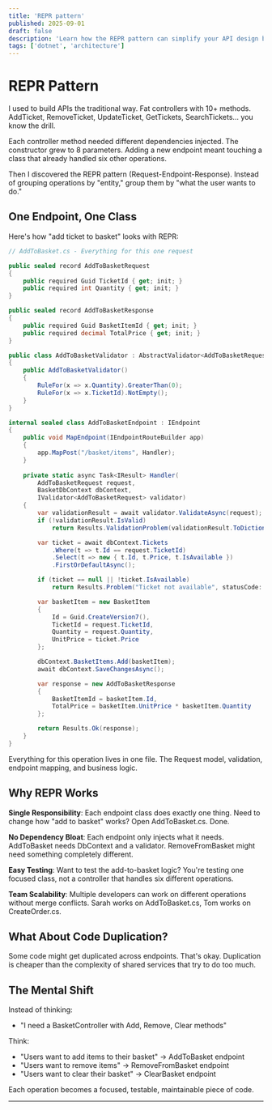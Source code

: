 ```yaml
---
title: 'REPR pattern'
published: 2025-09-01
draft: false
description: 'Learn how the REPR pattern can simplify your API design by focusing on user intentions.'
tags: ['dotnet', 'architecture']
---
```


# REPR Pattern

I used to build APIs the traditional way. Fat controllers with 10+ methods. AddTicket, RemoveTicket, UpdateTicket, GetTickets, SearchTickets... you know the drill.

Each controller method needed different dependencies injected. The constructor grew to 8 parameters. Adding a new endpoint meant touching a class that already handled six other operations.

Then I discovered the REPR pattern (Request-Endpoint-Response). Instead of grouping operations by "entity," group them by "what the user wants to do."

## One Endpoint, One Class

Here's how "add ticket to basket" looks with REPR:

```csharp
// AddToBasket.cs - Everything for this one request

public sealed record AddToBasketRequest
{
    public required Guid TicketId { get; init; }
    public required int Quantity { get; init; }
}

public sealed record AddToBasketResponse
{
    public required Guid BasketItemId { get; init; }
    public required decimal TotalPrice { get; init; }
}

public class AddToBasketValidator : AbstractValidator<AddToBasketRequest>
{
    public AddToBasketValidator()
    {
        RuleFor(x => x.Quantity).GreaterThan(0);
        RuleFor(x => x.TicketId).NotEmpty();
    }
}

internal sealed class AddToBasketEndpoint : IEndpoint
{
    public void MapEndpoint(IEndpointRouteBuilder app)
    {
        app.MapPost("/basket/items", Handler);
    }
    
    private static async Task<IResult> Handler(
        AddToBasketRequest request,
        BasketDbContext dbContext,
        IValidator<AddToBasketRequest> validator)
    {
        var validationResult = await validator.ValidateAsync(request);
        if (!validationResult.IsValid)
            return Results.ValidationProblem(validationResult.ToDictionary());

        var ticket = await dbContext.Tickets
            .Where(t => t.Id == request.TicketId)
            .Select(t => new { t.Id, t.Price, t.IsAvailable })
            .FirstOrDefaultAsync();

        if (ticket == null || !ticket.IsAvailable)
            return Results.Problem("Ticket not available", statusCode: 400);

        var basketItem = new BasketItem
        {
            Id = Guid.CreateVersion7(),
            TicketId = request.TicketId,
            Quantity = request.Quantity,
            UnitPrice = ticket.Price
        };

        dbContext.BasketItems.Add(basketItem);
        await dbContext.SaveChangesAsync();

        var response = new AddToBasketResponse
        {
            BasketItemId = basketItem.Id,
            TotalPrice = basketItem.UnitPrice * basketItem.Quantity
        };

        return Results.Ok(response);
    }
}
```

Everything for this operation lives in one file. The Request model, validation, endpoint mapping, and business logic.

## Why REPR Works

**Single Responsibility**: Each endpoint class does exactly one thing. Need to change how "add to basket" works? Open AddToBasket.cs. Done.

**No Dependency Bloat**: Each endpoint only injects what it needs. AddToBasket needs DbContext and a validator. RemoveFromBasket might need something completely different.

**Easy Testing**: Want to test the add-to-basket logic? You're testing one focused class, not a controller that handles six different operations.

**Team Scalability**: Multiple developers can work on different operations without merge conflicts. Sarah works on AddToBasket.cs, Tom works on CreateOrder.cs.

## What About Code Duplication?

Some code might get duplicated across endpoints. That's okay. Duplication is cheaper than the complexity of shared services that try to do too much.

## The Mental Shift

Instead of thinking:
- "I need a BasketController with Add, Remove, Clear methods"

Think:
- "Users want to add items to their basket" → AddToBasket endpoint
- "Users want to remove items" → RemoveFromBasket endpoint  
- "Users want to clear their basket" → ClearBasket endpoint

Each operation becomes a focused, testable, maintainable piece of code.

---